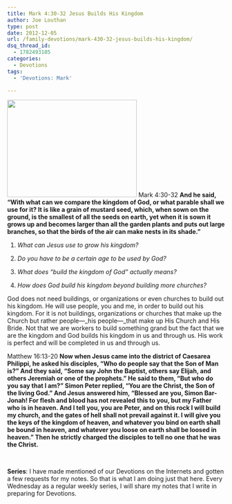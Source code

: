 ```yaml
---
title: Mark 4:30-32 Jesus Builds His Kingdom
author: Joe Louthan
type: post
date: 2012-12-05
url: /family-devotions/mark-430-32-jesus-builds-his-kingdom/
dsq_thread_id:
  - 1782493105
categories:
  - Devotions
tags:
  - 'Devotions: Mark'

---
```

[<img class="alignright size-medium wp-image-1492" title="MustardSeed" alt="" src="https://i2.wp.com/theologic.us/wp-content/uploads/2012/12/MustardSeed.jpg?resize=300%2C225" width="300" height="225" srcset="https://i2.wp.com/theologic.us/wp-content/uploads/2012/12/MustardSeed.jpg?resize=300%2C225 300w, https://i2.wp.com/theologic.us/wp-content/uploads/2012/12/MustardSeed.jpg?w=960 960w" sizes="(max-width: 300px) 100vw, 300px" data-recalc-dims="1" />][1] Mark 4:30-32 **And he said, “With what can we compare the kingdom of God, or what parable shall we use for it? It is like a grain of mustard seed, which, when sown on the ground, is the smallest of all the seeds on earth, yet when it is sown it grows up and becomes larger than all the garden plants and puts out large branches, so that the birds of the air can make nests in its shade.”**

1. _What can Jesus use to grow his kingdom?_

2. _Do you have to be a certain age to be used by God?_

3. _What does &#8220;build the kingdom of God&#8221; actually means?_

4. _How does God build his kingdom beyond building more churches?_

God does not need buildings, or organizations or even churches to build out his kingdom. He will use people, you and me, in order to build out his kingdom. For it is not buildings, organizations or churches that make up the Church but rather people—_his people—_that make up His Church and His Bride. Not that we are workers to build something grand but the fact that we are the kingdom and God builds his kingdom in us and through us. His work is perfect and will be completed in us and through us.

Matthew 16:13-20 **Now when Jesus came into the district of Caesarea Philippi, he asked his disciples, “Who do people say that the Son of Man is?” And they said, “Some say John the Baptist, others say Elijah, and others Jeremiah or one of the prophets.” He said to them, “But who do you say that I am?” Simon Peter replied, “You are the Christ, the Son of the living God.” And Jesus answered him, “Blessed are you, Simon Bar-Jonah! For flesh and blood has not revealed this to you, but my Father who is in heaven. And I tell you, you are Peter, and on this rock I will build my church, and the gates of hell shall not prevail against it. I will give you the keys of the kingdom of heaven, and whatever you bind on earth shall be bound in heaven, and whatever you loose on earth shall be loosed in heaven.” Then he strictly charged the disciples to tell no one that he was the Christ.**

&nbsp;

**Series**: I have made mentioned of our Devotions on the Internets and gotten a few requests for my notes. So that is what I am doing just that here. Every Wednesday as a regular weekly series, I will share my notes that I write in preparing for Devotions.

 [1]: https://i2.wp.com/theologic.us/wp-content/uploads/2012/12/MustardSeed.jpg